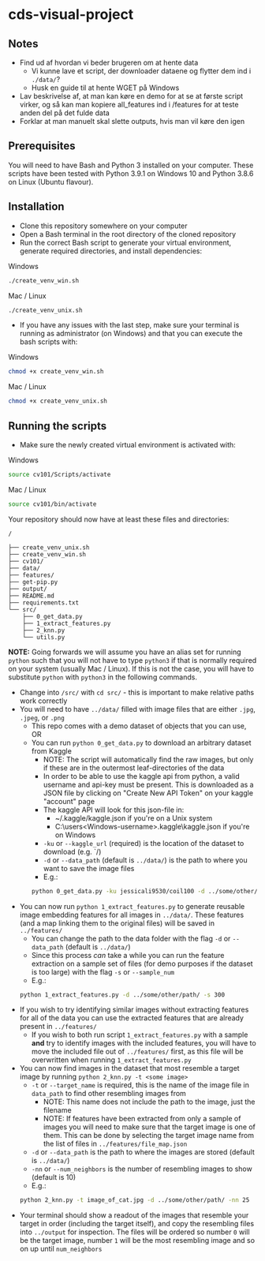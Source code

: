 # cds-visual-project
## Notes
- Find ud af hvordan vi beder brugeren om at hente data
    - Vi kunne lave et script, der downloader dataene og flytter dem ind i `./data/`?
    - Husk en guide til at hente WGET på Windows
- Lav beskrivelse af, at man kan køre en demo for at se at første script virker, og så kan man kopiere all_features ind i /features for at teste anden del på det fulde data
- Forklar at man manuelt skal slette outputs, hvis man vil køre den igen

## Prerequisites
You will need to have Bash and Python 3 installed on your computer. These scripts have been tested with Python 3.9.1 on Windows 10 and Python 3.8.6 on Linux (Ubuntu flavour).

## Installation
- Clone this repository somewhere on your computer
- Open a Bash terminal in the root directory of the cloned repository
- Run the correct Bash script to generate your virtual environment, generate required directories, and install dependencies:

Windows
```bash
./create_venv_win.sh
```

Mac / Linux
```bash
./create_venv_unix.sh
```
- If you have any issues with the last step, make sure your terminal is running as administrator (on Windows) and that you can execute the bash scripts with:

Windows
```bash
chmod +x create_venv_win.sh
```

Mac / Linux
```bash
chmod +x create_venv_unix.sh
```

## Running the scripts
- Make sure the newly created virtual environment is activated with:

Windows
```bash
source cv101/Scripts/activate
```

Mac / Linux
```bash
source cv101/bin/activate
```

Your repository should now have at least these files and directories:

`/`
```
├── create_venv_unix.sh
├── create_venv_win.sh
├── cv101/
├── data/
├── features/
├── get-pip.py
├── output/
├── README.md
├── requirements.txt
└── src/
    ├── 0_get_data.py
    ├── 1_extract_features.py
    ├── 2_knn.py
    └── utils.py
```

**NOTE:** Going forwards we will assume you have an alias set for running `python` such that you will not have to type `python3` if that is normally required on your system (usually Mac / Linux). If this is not the case, you will have to substitute `python` with `python3` in the following commands.

- Change into `/src/` with `cd src/` - this is important to make relative paths work correctly
- You will need to have `../data/` filled with image files that are either `.jpg`, `.jpeg`, or `.png`
    - This repo comes with a demo dataset of objects that you can use, OR
    - You can run `python 0_get_data.py` to download an arbitrary dataset from Kaggle
        - NOTE: The script will automatically find the raw images, but only if these are in the outermost leaf-directories of the data
        - In order to be able to use the kaggle api from python, a valid username and api-key must be present. This is downloaded as a JSON file by clicking on "Create New API Token" on your kaggle "account" page 
        - The kaggle API will look for this json-file in:
            - ~/.kaggle/kaggle.json if you're on a Unix system
            - C:\users\<Windows-username>\.kaggle\kaggle.json if you're on Windows
        - `-ku` or `--kaggle_url` (required) is the location of the dataset to download (e.g. `<username>/<dataset-name>)
        - `-d` or `--data_path` (default is `../data/`) is the path to where you want to save the image files
        - E.g.:
        ```bash
        python 0_get_data.py -ku jessicali9530/coil100 -d ../some/other/path
        ```
- You can now run `python 1_extract_features.py` to generate reusable image embedding features for all images in `../data/`. These features (and a map linking them to the original files) will be saved in `../features/`
    - You can change the path to the data folder with the flag `-d` or `--data_path` (default is `../data/`)
    - Since this process *can* take a while you can run the feature extraction on a sample set of files (for demo purposes if the dataset is too large) with the flag `-s` or `--sample_num`
    - E.g.:
    ```bash
    python 1_extract_features.py -d ../some/other/path/ -s 300
    ```
- If you wish to try identifying similar images without extracting features for all of the data you can use the extracted features that are already present in `../features/`
    - If you wish to both run script `1_extract_features.py` with a sample **and** try to identify images with the included features, you will have to move the included file out of `../features/` first, as this file will be overwritten when running `1_extract_features.py`
- You can now find images in the dataset that most resemble a target image by running `python 2_knn.py -t <some image>`
    - `-t` or `--target_name` is required, this is the name of the image file in `data_path` to find other resembling images from
        - NOTE: This name does not include the path to the image, just the filename
        - NOTE: If features have been extracted from only a sample of images you will need to make sure that the target image is one of them. This can be done by selecting the target image name from the list of files in `../features/file_map.json`
    - `-d` or `--data_path` is the path to where the images are stored (default is `../data/`)
    - `-nn` or `--num_neighbors` is the number of resembling images to show (default is 10)
    - E.g.:
    ```bash
    python 2_knn.py -t image_of_cat.jpg -d ../some/other/path/ -nn 25
    ```
- Your terminal should show a readout of the images that resemble your target in order (including the target itself), and copy the resembling files into `../output` for inspection. The files will be ordered so number `0` will be the target image, number `1` will be the most resembling image and so on up until `num_neighbors` 
